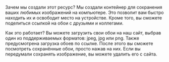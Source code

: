 Зачем мы создали этот ресурс? 
Мы создали контейнер для сохранения ваших любимых изображений на компьютере. Это позволит вам быстро находить их и освободит место на устройстве. Кроме того, вы сможете поделиться ссылкой на обои с друзьями и коллегами.

Как это работает? 
Вы можете загрузить свои обои на наш сайт, выбрав один из поддерживаемых форматов: jpeg, jpg или png. Также предусмотрена загрузка обоев по ссылке. После этого вы сможете посмотреть сохранённые обои, просто нажав на них. Если вы передумали сохранять изображение, вы можете удалить его с сайта.

